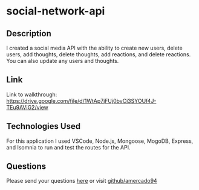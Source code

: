 # social-network-api

## Description
I created a social media API with the ability to create new users, delete users, add thoughts, delete thoughts, add reactions, and delete reactions. You can also update any users and thoughts. 

## Link
Link to walkthrough: https://drive.google.com/file/d/1WtAp7jFUj0bvCi3SYOUf4J-TEu9AViG2/view

## Technologies Used
For this application I used VSCode, Node.js, Mongoose, MogoDB, Express, and Isomnia to run and test the routes for the API.

## Questions
Please send your questions [here](mailto:AlfredoMercado1994@gmail.com?subject=[GitHub]%20Dev%20Connect) or visit [github/amercado94](https://github.com/amercado94)